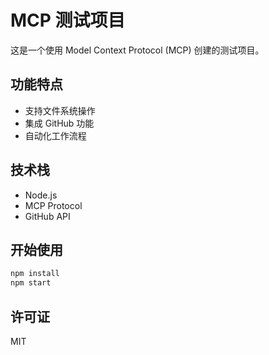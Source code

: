 # MCP 测试项目

这是一个使用 Model Context Protocol (MCP) 创建的测试项目。

## 功能特点

- 支持文件系统操作
- 集成 GitHub 功能
- 自动化工作流程

## 技术栈

- Node.js
- MCP Protocol
- GitHub API

## 开始使用

```bash
npm install
npm start
```

## 许可证

MIT